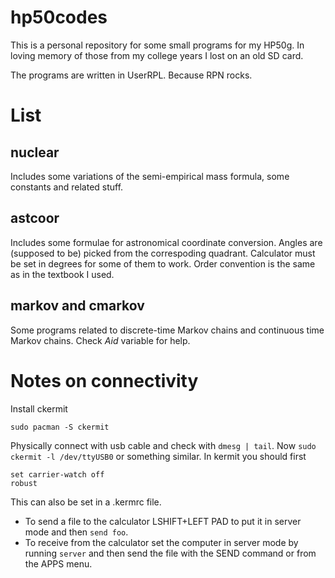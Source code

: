 # hp50codes

This is a personal repository for some small programs for my HP50g. In loving memory of those from my college years I lost on an old SD card.

The programs are written in UserRPL. Because RPN rocks.
# List
## nuclear
Includes some variations of the semi-empirical mass formula, some constants and related stuff.

## astcoor
Includes some formulae for astronomical coordinate conversion. Angles are (supposed to be) picked from the correspoding quadrant.
Calculator must be set in degrees for some of them to work.
Order convention is the same as in the textbook I used.

## markov and cmarkov
Some programs related to discrete-time Markov chains and continuous time Markov chains. Check *Aid* variable for help.

# Notes on connectivity
Install ckermit
```
sudo pacman -S ckermit
```
Physically connect with usb cable and check with `dmesg | tail`.
Now `sudo ckermit -l /dev/ttyUSB0` or something similar.
In kermit you should first
```
set carrier-watch off
robust
```
This can also be set in a .kermrc file.

- To send a file to the calculator LSHIFT+LEFT PAD to put it in server mode and then `send foo`.
- To receive from the calculator set the computer in server mode by running `server` and then send the file with the SEND command or from the APPS menu.
